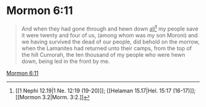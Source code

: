 # Mormon 6:11

> And when they had gone through and hewn down <u>all</u>[^a] my people save it were twenty and four of us, (among whom was my son Moroni) and we having survived the dead of our people, did behold on the morrow, when the Lamanites had returned unto their camps, from the top of the hill Cumorah, the ten thousand of my people who were hewn down, being led in the front by me.

[Mormon 6:11](https://www.churchofjesuschrist.org/study/scriptures/bofm/morm/6?lang=eng&id=p11#p11)


[^a]: [[1 Nephi 12.19|1 Ne. 12:19 (19-20)]]; [[Helaman 15.17|Hel. 15:17 (16-17)]]; [[Mormon 3.2|Morm. 3:2.]]
